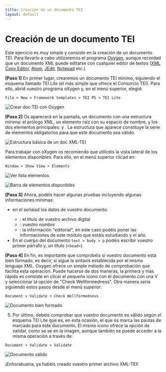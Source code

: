 ```yaml
---
title: Creación de un documento TEI
layout: default
---
```


# Creación de un documento TEI

Este ejercicio es muy simple y consiste en la creación de un documento TEI. Para llevarlo a cabo utilizaremos el programa [Oxygen](https://www.oxygenxml.com/), aunque recordad que un documento XML puede editarse con cualquier editor de textos ([XML Copy Editor](https://xml-copy-editor.sourceforge.io/), [Atom](https://atom.io/), [JEdit](http://www.jedit.org/), [Notepad](https://notepad-plus-plus.org/) etc.).

**[Paso 1]** En primer lugar, crearemos un documento TEI mínimo, siguiendo el esquema llamado TEI Lite (el más simple que ofrece el Consorcio TEI). Para ello, abrid vuestro programa oXygen y, en el menú superior, elegid: 

```File > New > Framework templates > TEI P5 > TEI Lite```

![Crear doc TEI con Oxygen](img/3.Creacion-doc-tei-1.png)

**[Paso 2]** Os aparecerá en la pantalla, un documento con una estructura mínima: el prólogo XML, un elemento raíz <TEI> con su espacio de nombre, y los dos elementos principales: <teiHeader> y <text>. La estructura que aparece constituye la serie de elementos obligatorios para que este documento sea válido. 

![Estructura básica de un doc XML-TEI](img/3.Creacion-doc-tei-2.png)

Para trabajar con oXygen os recomiendo que utilicéis la vista lateral de los elementos disponibles. Para ello, en el menú superior clicad en: 

```Window > Show View > Elements```

![Ver lista elementos](img/3.Creacion-doc-tei-3.png)

![Barra de elementos disponibles](img/3.Creacion-doc-tei-4.png)

**[Paso 3]** Ahora, podéis hacer algunas pruebas incluyendo algunas informaciones mínimas:

* en el <teiHeader> señalad los datos de vuestro documento:
	- 	 <titleStmt>: el título de vuestro archivo digital
	- 	 <author>: vuestro nombre 
	- 	 <publicationStmt>: la información "editorial", en este caso podéis poner las informaciones de este módulo que estáis estudiando y el año.
* En el cuerpo del documento `text > body > p` podéis escribir vuestro primer párrafo y, un título (`<head>`). 

**[Paso 4]** En fin, es importante que comprobéis si vuestro documento está bien formado, es decir, si sigue la sintaxis establecida por el mismo lenguaje XML. Oxygen ofrece un simple método de comprobación que facilita esta operación. Puede hacerse de dos maneras, la primera y más rápida es consiste en clicar el pequeño icono con el documento con una V y seleccionar la opción de "Check Wellformedness". Otra manera sería siguiendo estos pasos desde el menú superior:

```Document > Validate > Check Wellformedness```

![Documento bien formado](img/3.Creacion-doc-tei-4.png)

5. Por último, debéis comprobar que vuestro documento es válido según el esquema TEI Lite que es, en esta ocasión, el que os marca las pautas de marcado para este documento. El mismo icono ofrece la opción de validar, como se ve en la imagen, aunque también se puede acceder a la misma operación a través de: 

```Document > Validate > Validate```

![Documento válido](img/3.Creacion-doc-tei-4.png)

¡Enhorabuena, ya habéis creado vuestro primer archivo XML-TEI! 
